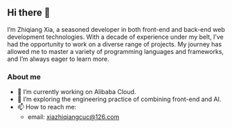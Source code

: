 ## Hi there 👋

I’m Zhiqiang Xia, a seasoned developer in both front-end and back-end web development technologies. With a decade of experience under my belt, I’ve had the opportunity to work on a diverse range of projects. My journey has allowed me to master a variety of programming languages and frameworks, and I’m always eager to learn more.

### About me
- 🔭 I’m currently working on Alibaba Cloud.
- 🌱 I’m exploring the engineering practice of combining front-end and AI.
- 📫 How to reach me:
  - email: xiazhiqiangcuc@126.com

<!--
**xiazhiqiang/xiazhiqiang** is a ✨ _special_ ✨ repository because its `README.md` (this file) appears on your GitHub profile.

Here are some ideas to get you started:

- 🔭 I’m currently working on ...
- 🌱 I’m currently learning ...
- 👯 I’m looking to collaborate on ...
- 🤔 I’m looking for help with ...
- 💬 Ask me about ...
- 📫 How to reach me: ...
- 😄 Pronouns: ...
- ⚡ Fun fact: ...
-->

